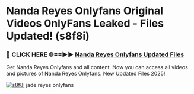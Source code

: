 # Nanda Reyes Onlyfans Original Videos 0nlyFans Leaked - Files Updated! (s8f8i)

<h3>🔴 CLICK HERE 🌐==►► <a href="https://tinyurl.com/x26r9saj" rel="nofollow">Nanda Reyes Onlyfans Updated Files</a></h3>

Get Nanda Reyes Onlyfans and all content. Now you can access all videos and pictures of Nanda Reyes Onlyfans. New Updated Files 2025!

[![s8f8i](https://i.imgur.com/LkgZPqh.gif)](https://tinyurl.com/x26r9saj)
jade reyes onlyfans